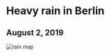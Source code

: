 # Heavy rain in Berlin

## August 2, 2019

![rain map](https://github.com/heistermann/rain-in-berlin/raw/master/docs/events/rainmap_2019-08-02.png")
